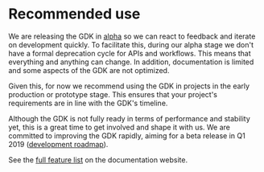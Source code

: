 # Recommended use 

We are releasing the GDK in [alpha](https://docs.improbable.io/reference/latest/shared/release-policy#maturity-stages) so we can react to feedback and iterate on development quickly. To facilitate this, during our alpha stage we don't have a formal deprecation cycle for APIs and workflows. This means that everything and anything can change. In addition, documentation is limited and some aspects of the GDK are not optimized.

Given this, for now we recommend using the GDK in projects in the early production or prototype stage. This ensures that your project's requirements are in line with the GDK's timeline.

Although the GDK is not fully ready in terms of performance and stability yet, this is a great time to get involved and shape it with us. We are committed to improving the GDK rapidly, aiming for a beta release in Q1 2019 ([development roadmap](https://trello.com/b/7wtbtwmL/spatialos-gdk-for-unreal-roadmap)).

See the [full feature list](https://docs.improbable.io/unreal/latest/features) on the documentation website.